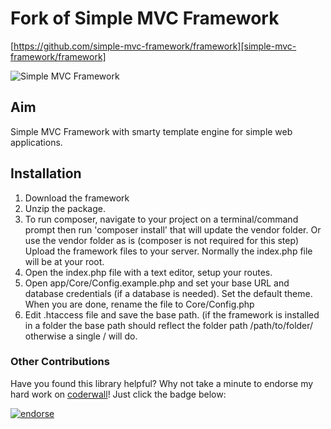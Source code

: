 # Fork of Simple MVC Framework
[https://github.com/simple-mvc-framework/framework][simple-mvc-framework/framework]

![Simple MVC Framework](http://simplemvcframework.com/app/templates/smvc/img/logo.png)

## Aim
Simple MVC Framework with smarty template engine for simple web applications.

## Installation

1. Download the framework
2. Unzip the package.
3. To run composer, navigate to your project on a terminal/command prompt then run 'composer install' that will update the vendor folder. Or use the vendor folder as is (composer is not required for this step)
Upload the framework files to your server. Normally the index.php file will be at your root.
4. Open the index.php file with a text editor, setup your routes.
5. Open app/Core/Config.example.php and set your base URL and database credentials (if a database is needed). Set the default theme. When you are done, rename the file to Core/Config.php
6. Edit .htaccess file and save the base path. (if the framework is installed in a folder the base path should reflect the folder path /path/to/folder/ otherwise a single / will do.

### Other Contributions
Have you found this library helpful? Why not take a minute to endorse my hard work on [coderwall](https://coderwall.com/daveismynamecom)! Just click the badge below:

[![endorse](https://api.coderwall.com/daveismynamecom/endorsecount.png)](https://coderwall.com/daveismynamecom)
